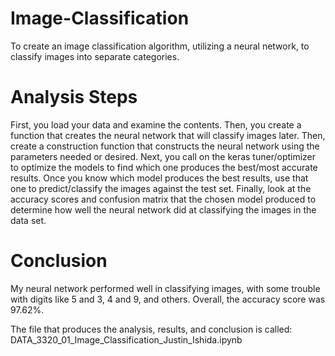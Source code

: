 # Image-Classification
To create an image classification algorithm, utilizing a neural network, to classify images into separate categories.

# Analysis Steps
First, you load your data and examine the contents. 
Then, you create a function that creates the neural network that will classify images later.
Then, create a construction function that constructs the neural network using the parameters needed or desired.
Next, you call on the keras tuner/optimizer to optimize the models to find which one produces the best/most accurate results.
Once you know which model produces the best results, use that one to predict/classify the images against the test set.
Finally, look at the accuracy scores and confusion matrix that the chosen model produced to determine how well the neural network did at classifying the images in the data set.

# Conclusion
My neural network performed well in classifying images, with some trouble with digits like 5 and 3, 4 and 9, and others. Overall, the accuracy score was 97.62%. 

The file that produces the analysis, results, and conclusion is called: DATA_3320_01_Image_Classification_Justin_Ishida.ipynb

